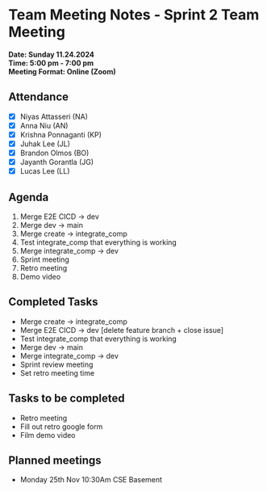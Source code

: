 # Team Meeting Notes - Sprint 2 Team Meeting

**Date: Sunday 11.24.2024**\
**Time: 5:00 pm - 7:00 pm**\
**Meeting Format: Online (Zoom)**

## Attendance

- [x] Niyas Attasseri (NA)
- [x] Anna Niu (AN)
- [x] Krishna Ponnaganti (KP)
- [x] Juhak Lee (JL)
- [x] Brandon Olmos (BO)
- [x] Jayanth Gorantla (JG)
- [x] Lucas Lee (LL)

## Agenda

1. Merge E2E CICD → dev
2. Merge dev → main
3. Merge create → integrate_comp
4. Test integrate_comp that everything is working
5. Merge integrate_comp → dev
6. Sprint meeting
7. Retro meeting
8. Demo video

## Completed Tasks

- Merge create → integrate_comp
- Merge E2E CICD → dev [delete feature branch + close issue]
- Test integrate_comp that everything is working
- Merge dev → main
- Merge integrate_comp → dev
- Sprint review meeting
- Set retro meeting time

## Tasks to be completed

- Retro meeting
- Fill out retro google form
- Film demo video

## Planned meetings

- Monday 25th Nov 10:30Am CSE Basement